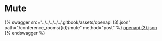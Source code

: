 # Mute

{% swagger src="../../../../../.gitbook/assets/openapi (3).json" path="/conference_rooms/{id}/mute" method="post" %}
[openapi (3).json](<../../../../../.gitbook/assets/openapi (3).json>)
{% endswagger %}

